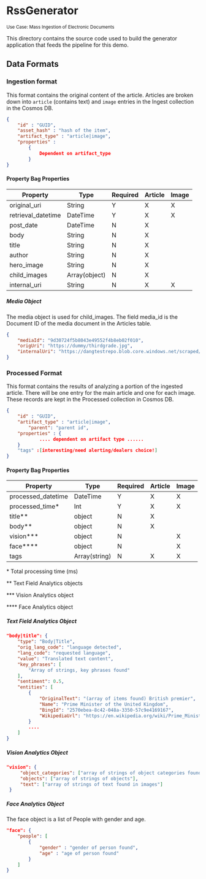 # RssGenerator
<sup>Use Case: Mass Ingestion of Electronic Documents</sup> <br>

This directory contains the source code used to build the generator application that feeds the pipeline for this demo.

## Data Formats

### Ingestion format
This format contains the original content of the article. Articles are broken down into `article` (contains text) and `image` entries in the Ingest collection in the Cosmos DB. 

```json
{
	"id" : "GUID",
	"asset_hash" : "hash of the item",
	"artifact_type" : "article|image",
	"properties" :
		{
			Dependent on artifact_type
		}
}
```

#### Property Bag Properties
Property	| Type | Required |	Article |	Image 
----|-----|-----|-----|-----
original_uri |	String	|Y	|X	|X	
retrieval_datetime |	DateTime | Y	|X	|X	
post_date	|DateTime	|N	|X |		
body	|String	|N	|X |		
title	|String	|N	|X |		
author	|String	|N	|X |		
hero_image	|String	|N	|X |		
child_images	|Array(object)	|N	|X |		
internal_uri	|String	|N	|X	|X

##### Media Object
The media object is used for child_images. The field media_id is the Document ID of the media document in the Articles table. 
```json
{
    "mediaId": "9d30724f5b8043e49552f4b8eb02f010",
    "origUri": "https://dummy/thirdgrade.jpg",
    "internalUri": "https://dangtestrepo.blob.core.windows.net/scraped/thirdgrade.jpg"
}
```

### Processed Format
This format contains the results of analyzing a portion of the ingested article. There will be one entry for the main article and one for each image. These records are kept in the Processed collection in Cosmos DB.

```json
{
	"id" : "GUID",
	"artifact_type" : "article|image", 
        "parent": "parent id",
	"properties" : {
			.... dependent on artifact type ......
	}
	"tags" :[interesting/need alerting/dealers choice!]
}
```

#### Property Bag Properties
Property	| Type | Required |	Article |	Image 
----|-----|-----|-----|-----
processed_datetime	|DateTime	|Y	|X	|X	
processed_time*	|Int	|Y	|X	|X	
title**	|object	|N	|X |		
body**	|object	|N	|X |		
vision***	|object	|N	| |X		
face****	|object	|N	| |X		
tags	|Array(string)	|N	|X	|X

\* Total processing time (ms)

\** Text Field Analytics objects

\*** Vision Analytics object

\**** Face Analytics object

##### Text Field Analytics Object
```json
"body|title": {
    "type": "Body|Title",
    "orig_lang_code": "language detected",
    "lang_code": "requested language",
    "value": "Translated text content",
    "key_phrases": [
        "Array of strings, key phrases found"
    ],
    "sentiment": 0.5,
    "entities": [
        {
            "OriginalText": "(array of items found) British premier",
            "Name": "Prime Minister of the United Kingdom",
            "BingId": "2570ebea-8c42-048a-3350-57c9e4169167",
            "WikipediaUrl": "https://en.wikipedia.org/wiki/Prime_Minister_of_the_United...."
        }
		....
    ]
}
```

##### Vision Analytics Object
```json
"vision": {
     "object_categories": ["array of strings of object categories found"],
     "objects": ["array of strings of objects"],
     "text": ["array of strings of text found in images"]
 }
```

##### Face Analytics Object
The face object is a list of People with gender and age.
```json
"face": {
    "people": [
		{
			"gender" : "gender of person found",
			"age" : "age of person found"
		}
	]
}
```
